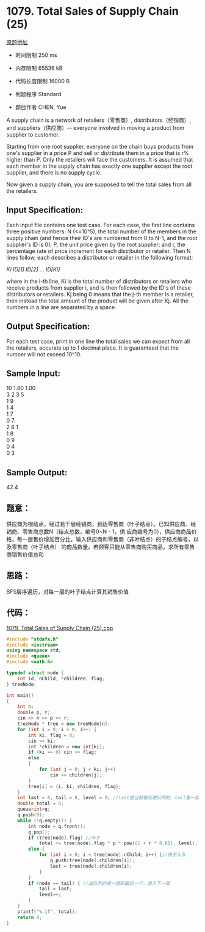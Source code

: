 ﻿# 1079. Total Sales of Supply Chain (25)
[原题地址](https://www.patest.cn/contests/pat-a-practise/1079)
* 时间限制 250 ms

* 内存限制 65536 kB

* 代码长度限制 16000 B

* 判题程序 Standard 

* 题目作者 CHEN, Yue



A supply chain is a network of retailers（零售商）, distributors（经销商）, and suppliers（供应商）-- everyone 
involved in moving a product from supplier to customer.

Starting from one root supplier, everyone on the chain buys products from one's supplier in a price P and sell or 
distribute them in a price that is r% higher than P. Only the retailers will face the customers. It is assumed that 
each member in the supply chain has exactly one supplier except the root supplier, and there is no supply cycle.

Now given a supply chain, you are supposed to tell the total sales from all the retailers.



## Input Specification: 

Each input file contains one test case. For each case, the first line contains three positive numbers: N (<=10^5), 
the total number of the members in the supply chain (and hence their ID's are numbered from 0 to N-1, and the root 
supplier's ID is 0); P, the unit price given by the root supplier; and r, the percentage rate of price increment 
for each distributor or retailer. Then N lines follow, each describes a distributor or retailer in the following format:

*Ki ID[1] ID[2] ... ID[Ki]*

where in the i-th line, Ki is the total number of distributors or retailers who receive products from supplier i, and is 
then followed by the ID's of these distributors or retailers. Kj being 0 means that the j-th member is a retailer, then 
instead the total amount of the product will be given after Kj. All the numbers in a line are separated by a space.



## Output Specification: 

For each test case, print in one line the total sales we can expect from all the retailers, accurate up to 1 decimal place. 
It is guaranteed that the number will not exceed 10^10.



## Sample Input:

10 1.80 1.00  
3 2 3 5  
1 9  
1 4  
1 7  
0 7  
2 6 1  
1 8  
0 9  
0 4  
0 3  

## Sample Output:

42.4  



## 题意：

供应商为根结点，经过若干层经销商，到达零售商（叶子结点）。已知供应商、经销商、零售商总数N（结点总数，编号0~N - 1，供
应商编号为0），供应商商品价格，每一层售价增加百分比。输入供应商和零售商（非叶结点）的子结点编号，以及零售商（叶子结点）
的商品数量。若顾客只能从零售商购买商品，求所有零售商销售价值总和


## 思路：

BFS层序遍历，对每一层的叶子结点计算其销售价值


## 代码：


[1079. Total Sales of Supply Chain (25).cpp](https://github.com/jerrykcode/PAT-Practise/blob/master/PAT%20Advanced%20Level%20Practise/1079.%20Total%20Sales%20of%20Supply%20Chain%20(25)/1079.%20Total%20Sales%20of%20Supply%20Chain%20(25).cpp)


```cpp
#include "stdafx.h"
#include <iostream>
using namespace std;
#include <queue>
#include <math.h>

typedef struct node {
	int id, nChild, *children, flag;
} treeNode;

int main()
{
	int n;
	double p, r;
	cin >> n >> p >> r;
	treeNode * tree = new treeNode[n];
	for (int i = 0; i < n; i++) {
		int ki, flag = 0;
		cin >> ki;
		int *children = new int[ki];
		if (ki == 0) cin >> flag;
		else
		{
			for (int j = 0; j < ki; j++)
				cin >> children[j];
		}
		tree[i] = {i, ki, children, flag};
	}
	int last = 0, tail = 0, level = 0; //last是当前最后进队列的，tail是一层中最后一个，level是层数
	double total = 0;
	queue<int>q;
	q.push(0);
	while (!q.empty()) {
		int node = q.front();
		q.pop();
		if (tree[node].flag) //叶子
			total += tree[node].flag * p * pow((1 + r * 0.01), level);
		else {
			for (int i = 0; i < tree[node].nChild; i++) {//孩子入队
				q.push(tree[node].children[i]);
				last = tree[node].children[i];
			}
		}
		if (node == tail) { //出队列的是一层的最后一个，进入下一层
			tail = last;
			level++;
		}
	}
	printf("%.1f", total);
    return 0;
}
```

